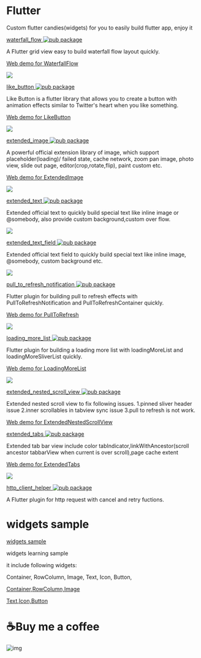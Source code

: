 # Flutter
Custom flutter candies(widgets) for you to easily build flutter app, enjoy it

[waterfall_flow ![pub package](https://img.shields.io/pub/v/waterfall_flow.svg)](https://pub.dartlang.org/packages/waterfall_flow)

A Flutter grid view easy to build waterfall flow layout quickly.

[Web demo for WaterfallFlow](https://fluttercandies.github.io/waterfall_flow/)

![](https://github.com/fluttercandies/Flutter_Candies/blob/master/gif/waterfall_flow/known_sized.gif)

[like_button ![pub package](https://img.shields.io/pub/v/like_button.svg)](https://pub.dartlang.org/packages/like_button)

Like Button is a flutter library that allows you to create a button with animation effects similar to Twitter's heart when you like something.

[Web demo for LikeButton](https://fluttercandies.github.io/like_button/)

![](https://github.com/fluttercandies/Flutter_Candies/blob/master/gif/like_button/like_button.gif)

[extended_image ![pub package](https://img.shields.io/pub/v/extended_image.svg)](https://pub.dartlang.org/packages/extended_image)

A powerful official extension library of image, which support placeholder(loading)/ failed state, cache network, zoom pan image, photo view, slide out page, editor(crop,rotate,flip), paint custom etc.

[Web demo for ExtendedImage](https://fluttercandies.github.io/extended_image/)

![](https://github.com/fluttercandies/Flutter_Candies/blob/master/gif/extended_image/zoom.gif)

[extended_text ![pub package](https://img.shields.io/pub/v/extended_text.svg)](https://pub.dartlang.org/packages/extended_text)

Extended official text to quickly build special text like inline image or @somebody, also provide custom background,custom over flow.

![](https://github.com/fluttercandies/Flutter_Candies/blob/master/gif/extended_text/special_text.jpg)

[extended_text_field ![pub package](https://img.shields.io/pub/v/extended_text_field.svg)](https://pub.dartlang.org/packages/extended_text_field)

Extended official text field to quickly build special text like inline image, @somebody, custom background etc.

![](https://github.com/fluttercandies/Flutter_Candies/blob/master/gif/extended_text_field/extended_text_field.gif)

[pull_to_refresh_notification ![pub package](https://img.shields.io/pub/v/pull_to_refresh_notification.svg)](https://pub.dartlang.org/packages/pull_to_refresh_notification)

Flutter plugin for building pull to refresh effects with PullToRefreshNotification and PullToRefreshContainer quickly.

[Web demo for PullToRefresh](https://fluttercandies.github.io/pull_to_refresh_notification/)

![](https://github.com/fluttercandies/Flutter_Candies/tree/master/gif/pull_to_refresh/header.gif)

[loading_more_list ![pub package](https://img.shields.io/pub/v/loading_more_list.svg)](https://pub.dartlang.org/packages/loading_more_list)

Flutter plugin for building a loading more list with loadingMoreList and loadingMoreSliverList quickly.

[Web demo for LoadingMoreList](https://fluttercandies.github.io/loading_more_list/)

![](https://github.com/fluttercandies/Flutter_Candies/tree/master/gif/loading_moe_list/listview.gif)

[extended_nested_scroll_view ![pub package](https://img.shields.io/pub/v/extended_nested_scroll_view.svg)](https://pub.dartlang.org/packages/extended_nested_scroll_view)

Extended nested scroll view to fix following issues. 1.pinned sliver header issue 2.inner scrollables in tabview sync issue 3.pull to refresh is not work.

[Web demo for ExtendedNestedScrollView](https://fluttercandies.github.io/extended_nested_scroll_view/)

[extended_tabs ![pub package](https://img.shields.io/pub/v/extended_tabs.svg)](https://pub.dartlang.org/packages/extended_tabs)

Extended tab bar view include color tabIndicator,linkWithAncestor(scroll ancestor tabbarView when current is over scroll),page cache extent

[Web demo for ExtendedTabs](https://fluttercandies.github.io/extended_tabs/)

 ![](https://github.com/fluttercandies/Flutter_Candies/tree/master/gif/extended_tab/extended_tab.gif)

[http_client_helper ![pub package](https://img.shields.io/pub/v/http_client_helper.svg)](https://pub.dartlang.org/packages/http_client_helper)

A Flutter plugin for http request with cancel and retry fuctions.

# widgets sample

[widgets sample](https://github.com/zmtzawqlp/Flutter/tree/master/widgets_sample)

widgets learning sample

it include following widgets:

  Container,
  RowColumn,
  Image,
  Text,
  Icon,
  Button,

[Container,RowColumn,Image](https://juejin.im/post/5bdfd278e51d45783a42bd3c)

[Text,Icon,Button](https://juejin.im/post/5bdfd9ee518825170b10151b)


# ☕️Buy me a coffee

![img](https://gitee.com/zmtzawqlp/my_qrcode/raw/2046f6ffaa0d9184cdd185261b5f2426846ff3cd/qrcode.png)


